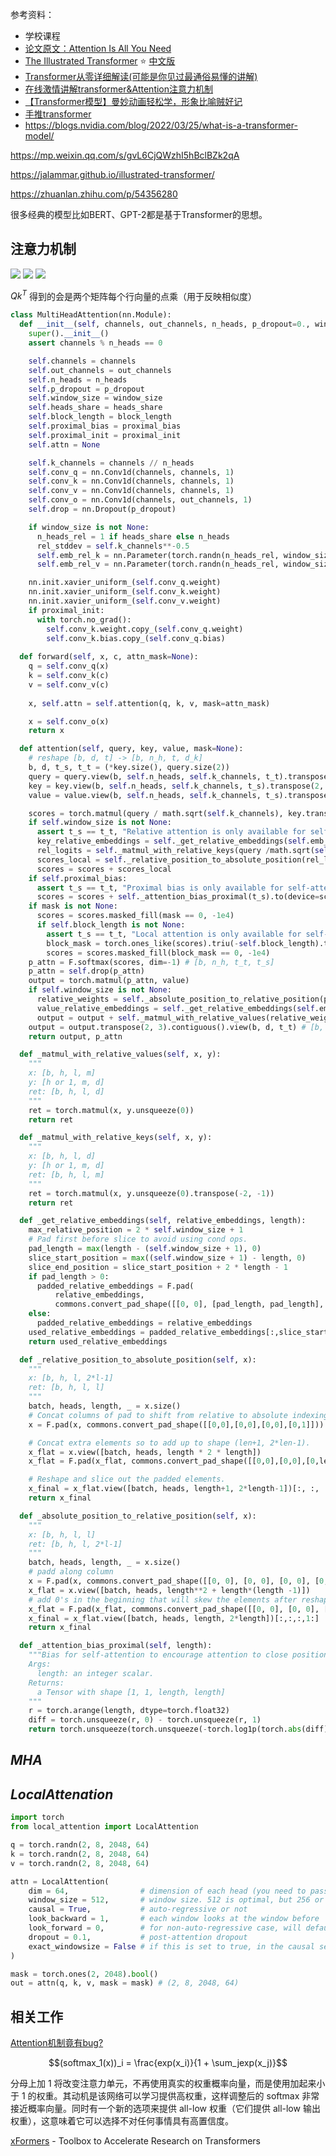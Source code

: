 参考资料：
- 学校课程
- [论文原文：Attention Is All You Need](https://arxiv.org/pdf/1706.03762.pdf)
- [The Illustrated Transformer](https://jalammar.github.io/illustrated-transformer/) ⭐️ [中文版](https://blog.csdn.net/longxinchen_ml/article/details/86533005)
- [Transformer从零详细解读(可能是你见过最通俗易懂的讲解)](https://www.bilibili.com/video/BV1Di4y1c7Zm)
- [在线激情讲解transformer&Attention注意力机制](https://www.bilibili.com/video/BV1y44y1e7FW)
- [【Transformer模型】曼妙动画轻松学，形象比喻贼好记](https://www.bilibili.com/video/BV1MY41137AK)
- [手推transformer](https://www.bilibili.com/video/BV1UL411g7aX)
- https://blogs.nvidia.com/blog/2022/03/25/what-is-a-transformer-model/


https://mp.weixin.qq.com/s/gvL6CjQWzhI5hBclBZk2qA

https://jalammar.github.io/illustrated-transformer/

https://zhuanlan.zhihu.com/p/54356280


很多经典的模型比如BERT、GPT-2都是基于Transformer的思想。

## 注意力机制

<img src="https://img-1301102143.cos.ap-beijing.myqcloud.com/20220614001859.png">

<img src="https://img-1301102143.cos.ap-beijing.myqcloud.com/20220614001902.png">

<img src="https://img-1301102143.cos.ap-beijing.myqcloud.com/20220516160758.png">

$Qk^T$ 得到的会是两个矩阵每个行向量的点乘（用于反映相似度）




```python
class MultiHeadAttention(nn.Module):
  def __init__(self, channels, out_channels, n_heads, p_dropout=0., window_size=None, heads_share=True, block_length=None, proximal_bias=False, proximal_init=False):
    super().__init__()
    assert channels % n_heads == 0

    self.channels = channels
    self.out_channels = out_channels
    self.n_heads = n_heads
    self.p_dropout = p_dropout
    self.window_size = window_size
    self.heads_share = heads_share
    self.block_length = block_length
    self.proximal_bias = proximal_bias
    self.proximal_init = proximal_init
    self.attn = None

    self.k_channels = channels // n_heads
    self.conv_q = nn.Conv1d(channels, channels, 1)
    self.conv_k = nn.Conv1d(channels, channels, 1)
    self.conv_v = nn.Conv1d(channels, channels, 1)
    self.conv_o = nn.Conv1d(channels, out_channels, 1)
    self.drop = nn.Dropout(p_dropout)

    if window_size is not None:
      n_heads_rel = 1 if heads_share else n_heads
      rel_stddev = self.k_channels**-0.5
      self.emb_rel_k = nn.Parameter(torch.randn(n_heads_rel, window_size * 2 + 1, self.k_channels) * rel_stddev)
      self.emb_rel_v = nn.Parameter(torch.randn(n_heads_rel, window_size * 2 + 1, self.k_channels) * rel_stddev)

    nn.init.xavier_uniform_(self.conv_q.weight)
    nn.init.xavier_uniform_(self.conv_k.weight)
    nn.init.xavier_uniform_(self.conv_v.weight)
    if proximal_init:
      with torch.no_grad():
        self.conv_k.weight.copy_(self.conv_q.weight)
        self.conv_k.bias.copy_(self.conv_q.bias)
      
  def forward(self, x, c, attn_mask=None):
    q = self.conv_q(x)
    k = self.conv_k(c)
    v = self.conv_v(c)
    
    x, self.attn = self.attention(q, k, v, mask=attn_mask)

    x = self.conv_o(x)
    return x

  def attention(self, query, key, value, mask=None):
    # reshape [b, d, t] -> [b, n_h, t, d_k]
    b, d, t_s, t_t = (*key.size(), query.size(2))
    query = query.view(b, self.n_heads, self.k_channels, t_t).transpose(2, 3)
    key = key.view(b, self.n_heads, self.k_channels, t_s).transpose(2, 3)
    value = value.view(b, self.n_heads, self.k_channels, t_s).transpose(2, 3)

    scores = torch.matmul(query / math.sqrt(self.k_channels), key.transpose(-2, -1))
    if self.window_size is not None:
      assert t_s == t_t, "Relative attention is only available for self-attention."
      key_relative_embeddings = self._get_relative_embeddings(self.emb_rel_k, t_s)
      rel_logits = self._matmul_with_relative_keys(query /math.sqrt(self.k_channels), key_relative_embeddings)
      scores_local = self._relative_position_to_absolute_position(rel_logits)
      scores = scores + scores_local
    if self.proximal_bias:
      assert t_s == t_t, "Proximal bias is only available for self-attention."
      scores = scores + self._attention_bias_proximal(t_s).to(device=scores.device, dtype=scores.dtype)
    if mask is not None:
      scores = scores.masked_fill(mask == 0, -1e4)
      if self.block_length is not None:
        assert t_s == t_t, "Local attention is only available for self-attention."
        block_mask = torch.ones_like(scores).triu(-self.block_length).tril(self.block_length)
        scores = scores.masked_fill(block_mask == 0, -1e4)
    p_attn = F.softmax(scores, dim=-1) # [b, n_h, t_t, t_s]
    p_attn = self.drop(p_attn)
    output = torch.matmul(p_attn, value)
    if self.window_size is not None:
      relative_weights = self._absolute_position_to_relative_position(p_attn)
      value_relative_embeddings = self._get_relative_embeddings(self.emb_rel_v, t_s)
      output = output + self._matmul_with_relative_values(relative_weights, value_relative_embeddings)
    output = output.transpose(2, 3).contiguous().view(b, d, t_t) # [b, n_h, t_t, d_k] -> [b, d, t_t]
    return output, p_attn

  def _matmul_with_relative_values(self, x, y):
    """
    x: [b, h, l, m]
    y: [h or 1, m, d]
    ret: [b, h, l, d]
    """
    ret = torch.matmul(x, y.unsqueeze(0))
    return ret

  def _matmul_with_relative_keys(self, x, y):
    """
    x: [b, h, l, d]
    y: [h or 1, m, d]
    ret: [b, h, l, m]
    """
    ret = torch.matmul(x, y.unsqueeze(0).transpose(-2, -1))
    return ret

  def _get_relative_embeddings(self, relative_embeddings, length):
    max_relative_position = 2 * self.window_size + 1
    # Pad first before slice to avoid using cond ops.
    pad_length = max(length - (self.window_size + 1), 0)
    slice_start_position = max((self.window_size + 1) - length, 0)
    slice_end_position = slice_start_position + 2 * length - 1
    if pad_length > 0:
      padded_relative_embeddings = F.pad(
          relative_embeddings,
          commons.convert_pad_shape([[0, 0], [pad_length, pad_length], [0, 0]]))
    else:
      padded_relative_embeddings = relative_embeddings
    used_relative_embeddings = padded_relative_embeddings[:,slice_start_position:slice_end_position]
    return used_relative_embeddings

  def _relative_position_to_absolute_position(self, x):
    """
    x: [b, h, l, 2*l-1]
    ret: [b, h, l, l]
    """
    batch, heads, length, _ = x.size()
    # Concat columns of pad to shift from relative to absolute indexing.
    x = F.pad(x, commons.convert_pad_shape([[0,0],[0,0],[0,0],[0,1]]))

    # Concat extra elements so to add up to shape (len+1, 2*len-1).
    x_flat = x.view([batch, heads, length * 2 * length])
    x_flat = F.pad(x_flat, commons.convert_pad_shape([[0,0],[0,0],[0,length-1]]))

    # Reshape and slice out the padded elements.
    x_final = x_flat.view([batch, heads, length+1, 2*length-1])[:, :, :length, length-1:]
    return x_final

  def _absolute_position_to_relative_position(self, x):
    """
    x: [b, h, l, l]
    ret: [b, h, l, 2*l-1]
    """
    batch, heads, length, _ = x.size()
    # padd along column
    x = F.pad(x, commons.convert_pad_shape([[0, 0], [0, 0], [0, 0], [0, length-1]]))
    x_flat = x.view([batch, heads, length**2 + length*(length -1)])
    # add 0's in the beginning that will skew the elements after reshape
    x_flat = F.pad(x_flat, commons.convert_pad_shape([[0, 0], [0, 0], [length, 0]]))
    x_final = x_flat.view([batch, heads, length, 2*length])[:,:,:,1:]
    return x_final

  def _attention_bias_proximal(self, length):
    """Bias for self-attention to encourage attention to close positions.
    Args:
      length: an integer scalar.
    Returns:
      a Tensor with shape [1, 1, length, length]
    """
    r = torch.arange(length, dtype=torch.float32)
    diff = torch.unsqueeze(r, 0) - torch.unsqueeze(r, 1)
    return torch.unsqueeze(torch.unsqueeze(-torch.log1p(torch.abs(diff)), 0), 0)
```



## _MHA_


## _LocalAttenation_

```python
import torch
from local_attention import LocalAttention

q = torch.randn(2, 8, 2048, 64)
k = torch.randn(2, 8, 2048, 64)
v = torch.randn(2, 8, 2048, 64)

attn = LocalAttention(
    dim = 64,                # dimension of each head (you need to pass this in for relative positional encoding)
    window_size = 512,       # window size. 512 is optimal, but 256 or 128 yields good enough results
    causal = True,           # auto-regressive or not
    look_backward = 1,       # each window looks at the window before
    look_forward = 0,        # for non-auto-regressive case, will default to 1, so each window looks at the window before and after it
    dropout = 0.1,           # post-attention dropout
    exact_windowsize = False # if this is set to true, in the causal setting, each query will see at maximum the number of keys equal to the window size
)

mask = torch.ones(2, 2048).bool()
out = attn(q, k, v, mask = mask) # (2, 8, 2048, 64)
```





## 相关工作

[Attention机制竟有bug?](https://mp.weixin.qq.com/s/cSwWapqFhxu9zafzPUeVEw)


$$(softmax_1(x))_i = \frac{exp(x_i)}{1 + \sum_jexp(x_j)}$$


分母上加 1 将改变注意力单元，不再使用真实的权重概率向量，而是使用加起来小于 1 的权重。其动机是该网络可以学习提供高权重，这样调整后的 softmax 非常接近概率向量。同时有一个新的选项来提供 all-low 权重（它们提供 all-low 输出权重），这意味着它可以选择不对任何事情具有高置信度。



[xFormers](https://github.com/facebookresearch/xformers) - Toolbox to Accelerate Research on Transformers


